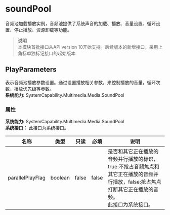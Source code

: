 # soundPool    
音频池加载播放实例，音频池提供了系统声音的加载、播放、音量设置、循环设置、停止播放、资源卸载等功能。  
> **说明**   
>本模块首批接口从API version 10开始支持。后续版本的新增接口，采用上角标单独标记接口的起始版本  
    
## PlayParameters    
表示音频池播放参数设置。通过设置播放相关参数，来控制播放的音量，循环次数，播放优先级等参数。  
 **系统能力:**  SystemCapability.Multimedia.Media.SoundPool    
### 属性    
 **系统能力:**  SystemCapability.Multimedia.Media.SoundPool    
 **系统接口：** 此接口为系统接口。    
    
| 名称 | 类型 | 只读 | 必填 | 说明 |  
| --------| --------| --------| --------| --------|  
| parallelPlayFlag | boolean | false | false | 是否和其它正在播放的音频并行播放的标识，true:不抢占音频焦点和其它正在播放的音频并行播放，false:抢占焦点打断其它正在播放的音频。<br/>此接口为系统接口。 |  
